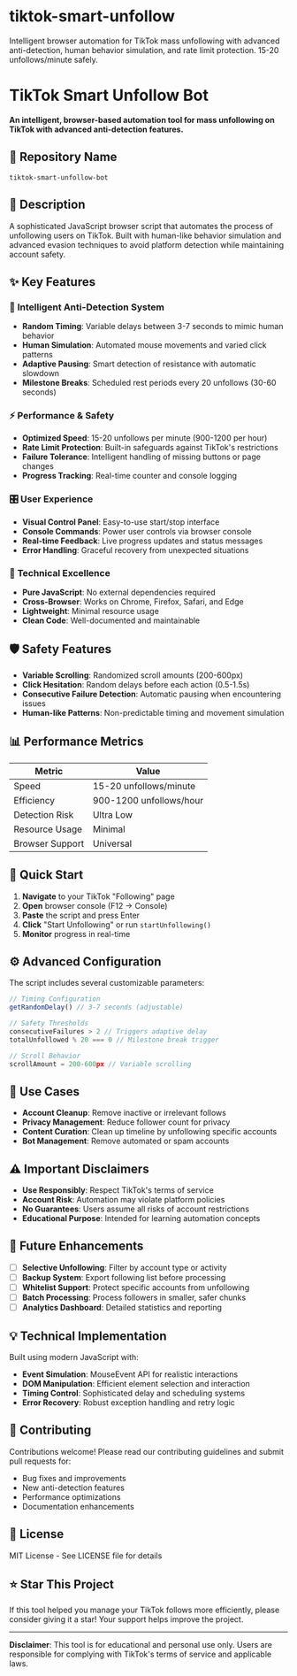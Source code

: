 # tiktok-smart-unfollow
Intelligent browser automation for TikTok mass unfollowing with advanced anti-detection, human behavior simulation, and rate limit protection. 15-20 unfollows/minute safely.
# TikTok Smart Unfollow Bot

**An intelligent, browser-based automation tool for mass unfollowing on TikTok with advanced anti-detection features.**

## 🚀 Repository Name
`tiktok-smart-unfollow-bot`

## 📝 Description
A sophisticated JavaScript browser script that automates the process of unfollowing users on TikTok. Built with human-like behavior simulation and advanced evasion techniques to avoid platform detection while maintaining account safety.

## ✨ Key Features

### 🧠 **Intelligent Anti-Detection System**
- **Random Timing**: Variable delays between 3-7 seconds to mimic human behavior
- **Human Simulation**: Automated mouse movements and varied click patterns
- **Adaptive Pausing**: Smart detection of resistance with automatic slowdown
- **Milestone Breaks**: Scheduled rest periods every 20 unfollows (30-60 seconds)

### ⚡ **Performance & Safety**
- **Optimized Speed**: 15-20 unfollows per minute (900-1200 per hour)
- **Rate Limit Protection**: Built-in safeguards against TikTok's restrictions
- **Failure Tolerance**: Intelligent handling of missing buttons or page changes
- **Progress Tracking**: Real-time counter and console logging

### 🎛️ **User Experience**
- **Visual Control Panel**: Easy-to-use start/stop interface
- **Console Commands**: Power user controls via browser console
- **Real-time Feedback**: Live progress updates and status messages
- **Error Handling**: Graceful recovery from unexpected situations

### 🔧 **Technical Excellence**
- **Pure JavaScript**: No external dependencies required
- **Cross-Browser**: Works on Chrome, Firefox, Safari, and Edge
- **Lightweight**: Minimal resource usage
- **Clean Code**: Well-documented and maintainable

## 🛡️ Safety Features

- **Variable Scrolling**: Randomized scroll amounts (200-600px)
- **Click Hesitation**: Random delays before each action (0.5-1.5s)
- **Consecutive Failure Detection**: Automatic pausing when encountering issues
- **Human-like Patterns**: Non-predictable timing and movement simulation

## 📊 Performance Metrics

| Metric | Value |
|--------|-------|
| Speed | 15-20 unfollows/minute |
| Efficiency | 900-1200 unfollows/hour |
| Detection Risk | Ultra Low |
| Resource Usage | Minimal |
| Browser Support | Universal |

## 🚀 Quick Start

1. **Navigate** to your TikTok "Following" page
2. **Open** browser console (F12 → Console)
3. **Paste** the script and press Enter
4. **Click** "Start Unfollowing" or run `startUnfollowing()`
5. **Monitor** progress in real-time

## ⚙️ Advanced Configuration

The script includes several customizable parameters:

```javascript
// Timing Configuration
getRandomDelay() // 3-7 seconds (adjustable)

// Safety Thresholds
consecutiveFailures > 2 // Triggers adaptive delay
totalUnfollowed % 20 === 0 // Milestone break trigger

// Scroll Behavior
scrollAmount = 200-600px // Variable scrolling
```

## 🎯 Use Cases

- **Account Cleanup**: Remove inactive or irrelevant follows
- **Privacy Management**: Reduce follower count for privacy
- **Content Curation**: Clean up timeline by unfollowing specific accounts
- **Bot Management**: Remove automated or spam accounts

## ⚠️ Important Disclaimers

- **Use Responsibly**: Respect TikTok's terms of service
- **Account Risk**: Automation may violate platform policies
- **No Guarantees**: Users assume all risks of account restrictions
- **Educational Purpose**: Intended for learning automation concepts

## 🔮 Future Enhancements

- [ ] **Selective Unfollowing**: Filter by account type or activity
- [ ] **Backup System**: Export following list before processing
- [ ] **Whitelist Support**: Protect specific accounts from unfollowing
- [ ] **Batch Processing**: Process followers in smaller, safer chunks
- [ ] **Analytics Dashboard**: Detailed statistics and reporting

## 💡 Technical Implementation

Built using modern JavaScript with:
- **Event Simulation**: MouseEvent API for realistic interactions
- **DOM Manipulation**: Efficient element selection and interaction
- **Timing Control**: Sophisticated delay and scheduling systems
- **Error Recovery**: Robust exception handling and retry logic

## 🤝 Contributing

Contributions welcome! Please read our contributing guidelines and submit pull requests for:
- Bug fixes and improvements
- New anti-detection features
- Performance optimizations
- Documentation enhancements

## 📄 License

MIT License - See LICENSE file for details

## ⭐ Star This Project

If this tool helped you manage your TikTok follows more efficiently, please consider giving it a star! Your support helps improve the project.

---

**Disclaimer**: This tool is for educational and personal use only. Users are responsible for complying with TikTok's terms of service and applicable laws.
